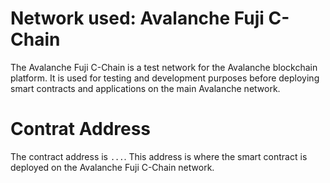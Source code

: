 # Network used: Avalanche Fuji C-Chain
The Avalanche Fuji C-Chain is a test network for the Avalanche blockchain platform. It is used for testing and development purposes before deploying smart contracts and applications on the main Avalanche network.

# Contrat Address
The contract address is `...`. This address is where the smart contract is deployed on the Avalanche Fuji C-Chain network.